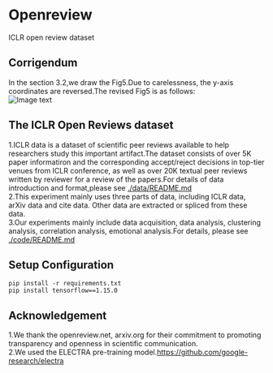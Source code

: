 # Openreview
ICLR open review dataset
## Corrigendum
In the section 3.2,we draw the Fig5.Due to carelessness, the y-axis coordinates are reversed.The revised Fig5 is as follows:<br>
![Image text](https://github.com/Seafoodair/Openreview/img-folder/sentiment.png)
## The ICLR Open Reviews dataset<br>
1.ICLR data is a dataset of scientific peer reviews available to help researchers study this important artifact.The dataset consists of over 5K paper informatiron and the corresponding accept/reject decisions in top-tier venues from ICLR conference, as well as over 20K textual peer reviews written by reviewer for a review of the papers.For details of data introduction and format,please see [./data/README.md](./data/README.md)<br>
2.This experiment mainly uses three parts of data, including ICLR data, arXiv data and cite data. Other data are extracted or spliced from these data.<br>
3.Our experiments mainly include data acquisition, data analysis, clustering analysis, correlation analysis, emotional analysis.For details, please see [./code/README.md](./code/README.md)<br>
## Setup Configuration
```
pip install -r requirements.txt
pip install tensorflow==1.15.0
```
## Acknowledgement
1.We thank the openreview.net, arxiv.org for their commitment to promoting transparency and openness in scientific communication.<br>
2.We used the ELECTRA pre-training model.https://github.com/google-research/electra
